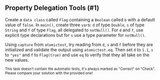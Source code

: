 ## Property Delegation Tools (#1)

Create a `data class` called `Flag` containing a `Boolean` called `b` with a
default value of `false`. In `main()`, create three `var`s: `d` of type `Double`,
`s` of type `String` and `f` of type `Flag`, all delegated to `notNull()`. For
`d` and `f`, use explicit type declarations but for `s` use a type parameter
for `notNull()`.

Using `capture` from `atomictest`, try reading from `d`, `s` and `f` before
they are initialized and validate the output using `atomictest.eq`. Then set
`d` to `1.1`, `s` to `"yes"` and `f` to `Flag(true)` and use `eq` to verify
that they all take on the new values.

<sub> This task doesn't contain the automatic tests,
it's always marked as "Correct" on "Check".
Please compare your solution with the provided one! </sub>